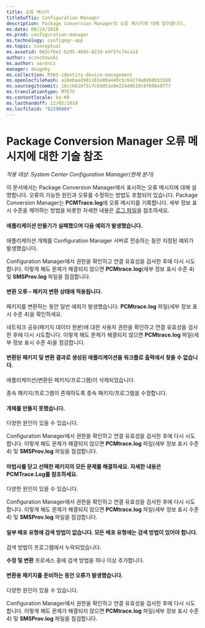 ```yaml
---
title: 오류 메시지
titleSuffix: Configuration Manager
description: Package Conversion Manager의 오류 메시지에 대해 알아봅니다.
ms.date: 08/24/2018
ms.prod: configuration-manager
ms.technology: configmgr-app
ms.topic: conceptual
ms.assetid: 0d3cf6e1-b295-4b05-821d-e9f57c74ca14
author: aczechowski
ms.author: aaroncz
manager: dougeby
ms.collection: M365-identity-device-management
ms.openlocfilehash: a10ebaad901181e80a449c5c64274a0d68b53100
ms.sourcegitcommit: 1bccb61bf3c7c69d51e0e224d0619c8f608e8777
ms.translationtype: MTE75
ms.contentlocale: ko-KR
ms.lasthandoff: 12/05/2019
ms.locfileid: "62198804"
---
```

# <a name="technical-reference-for-package-conversion-manager-error-messages"></a>Package Conversion Manager 오류 메시지에 대한 기술 참조

*적용 대상: System Center Configuration Manager(현재 분기)*

<!--1357861-->

이 문서에서는 Package Conversion Manager에서 표시하는 오류 메시지에 대해 설명합니다. 오류의 가능한 원인과 오류를 수정하는 방법도 포함되어 있습니다. Package Conversion Manager는 **PCMTrace.log**에 오류 메시지를 기록합니다. 세부 정보 표시 수준을 제어하는 방법을 비롯한 자세한 내용은 [로그 파일](/sccm/apps/pcm/troubleshoot-pcm#log-files)을 참조하세요.


#### <a name="application-creation-failed-with-the-following-exception"></a>애플리케이션 만들기가 실패했으며 다음 예외가 발생했습니다.

애플리케이션 개체를 Configuration Manager 서버로 전송하는 동안 지정된 예외가 발생했습니다.

Configuration Manager에서 권한을 확인하고 연결 유효성을 검사한 후에 다시 시도합니다. 이렇게 해도 문제가 해결되지 않으면 **PCMtrace.log**(세부 정보 표시 수준 4) 및 **SMSProv.log** 파일을 점검합니다.


#### <a name="conversion-error--applies-to-a-package-transform-status"></a>변환 오류 – 패키지 변환 상태에 적용됩니다.

패키지를 변환하는 동안 일반 예외가 발생했습니다. **PCMtrace.log** 파일(세부 정보 표시 수준 4)을 확인하세요.

네트워크 공유(패키지 데이터 원본)에 대한 사용자 권한을 확인하고 연결 유효성을 검사한 후에 다시 시도합니다. 이렇게 해도 문제가 해결되지 않으면 **PCMtrace.log** 파일(세부 정보 표시 수준 4)을 점검합니다.


#### <a name="did-not-find-a-converted-package-and-its-resultant-application-in-the-workflow-outputs"></a>변환된 패키지 및 변환 결과로 생성된 애플리케이션을 워크플로 출력에서 찾을 수 없습니다.
애플리케이션(변환된 패키지/프로그램)이 삭제되었습니다.

종속 패키지/프로그램이 존재하도록 종속 패키지/프로그램을 수정합니다.


#### <a name="objects-were-not-created-successfully"></a>개체를 만들지 못했습니다.
다양한 원인이 있을 수 있습니다.

Configuration Manager에서 권한을 확인하고 연결 유효성을 검사한 후에 다시 시도합니다. 이렇게 해도 문제가 해결되지 않으면 **PCMtrace.log** 파일(세부 정보 표시 수준 4) 및 **SMSProv.log** 파일을 점검합니다.


#### <a name="please-close-the-wizard-and-resolve-any-issues-with-the-selected-package-see-pcmtracelog-for-more-details"></a>마법사를 닫고 선택한 패키지의 모든 문제를 해결하세요. 자세한 내용은 PCMTrace.Log를 참조하세요.
다양한 원인이 있을 수 있습니다.

Configuration Manager에서 권한을 확인하고 연결 유효성을 검사한 후에 다시 시도합니다. 이렇게 해도 문제가 해결되지 않으면 **PCMtrace.log** 파일(세부 정보 표시 수준 4) 및 **SMSProv.log** 파일을 점검합니다.


#### <a name="some-deployment-types-are-missing-detection-methods-all-deployment-types-must-have-detection-methods"></a>일부 배포 유형에 검색 방법이 없습니다. 모든 배포 유형에는 검색 방법이 있어야 합니다.
검색 방법이 프로그램에서 누락되었습니다.

**수정 및 변환** 프로세스 중에 검색 방법을 하나 이상 추가합니다.


#### <a name="there-was-an-error-preparing-the-package-for-conversion"></a>변환용 패키지를 준비하는 동안 오류가 발생했습니다.
다양한 원인이 있을 수 있습니다.

Configuration Manager에서 권한을 확인하고 연결 유효성을 검사한 후에 다시 시도합니다. 이렇게 해도 문제가 해결되지 않으면 **PCMtrace.log** 파일(세부 정보 표시 수준 4) 및 **SMSProv.log** 파일을 점검합니다.


